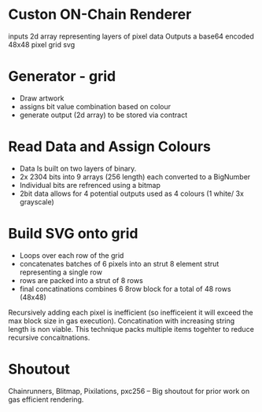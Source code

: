 # Custon ON-Chain Renderer 

inputs 2d array representing layers of pixel data
Outputs a base64 encoded 48x48 pixel grid svg

# Generator - grid
- Draw artwork
- assigns bit value combination based on colour
- generate output (2d array) to be stored via contract

# Read Data and Assign Colours
- Data Is built on two layers of binary. 
- 2x 2304 bits into 9 arrays (256 length) each converted to a BigNumber 
- Individual bits are refrenced using a bitmap
- 2bit data allows for 4 potential outputs used as 4 colours (1 white/ 3x grayscale)

# Build SVG onto grid
- Loops over each row of the grid
- concatenates batches of 6 pixels into an strut 8 element strut representing a single row
- rows are packed into a strut of 8 rows
- final concatinations combines 6 8row block for a total of 48 rows (48x48)
 
Recursively adding each pixel is inefficient (so inefficeient it will exceed the max block size in gas execution). Concatination with increasing string length is non viable. This technique packs multiple items togehter to reduce recursive concaitnations. 

# Shoutout
Chainrunners, Blitmap, Pixilations, pxc256 – Big shoutout for prior work on gas efficient rendering. 